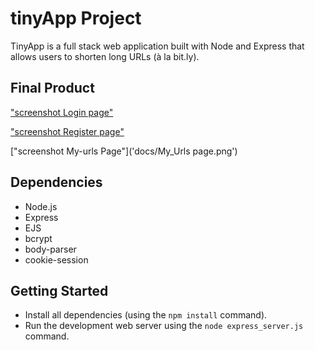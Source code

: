 # tinyApp Project

TinyApp is a full stack web application built with Node and Express that allows users to shorten long URLs (à la bit.ly).

## Final Product

["screenshot Login page"]('https://github.com/Path-may1/tinyapp-/blob/master/docs/%20Login_%20page.png')

["screenshot Register page"]('https://github.com/Path-may1/tinyapp-/blob/master/docs/%20Register_page.png')

["screenshot My-urls Page"]('docs/My_Urls page.png')

## Dependencies

- Node.js
- Express
- EJS
- bcrypt
- body-parser
- cookie-session

## Getting Started

- Install all dependencies (using the `npm install` command).
- Run the development web server using the `node express_server.js` command.
